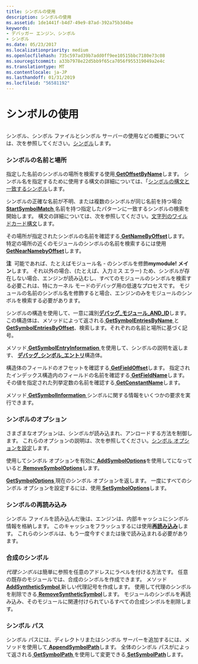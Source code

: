 ```yaml
---
title: シンボルの使用
description: シンボルの使用
ms.assetid: 1de1441f-b4d7-49e9-87ad-392a75b3d4be
keywords:
- デバッガー エンジン、シンボル
- シンボル
ms.date: 05/23/2017
ms.localizationpriority: medium
ms.openlocfilehash: 735c597ad39b7add0ff9ee10515bbc7180e73c08
ms.sourcegitcommit: a33b7978e22d5bb9f65ca7056f955319049a2e4c
ms.translationtype: MT
ms.contentlocale: ja-JP
ms.lasthandoff: 01/31/2019
ms.locfileid: "56581192"
---
```

# <a name="using-symbols"></a>シンボルの使用


## <span id="ddk_symbols_dbx"></span><span id="DDK_SYMBOLS_DBX"></span>


シンボル、シンボル ファイルとシンボル サーバーの使用などの概要については、次を参照してください。[シンボル](symbols.md)します。

### <a name="span-idsymbolnamesandlocationsspanspan-idsymbolnamesandlocationsspansymbol-names-and-locations"></a><span id="symbol_names_and_locations"></span><span id="SYMBOL_NAMES_AND_LOCATIONS"></span>シンボルの名前と場所

指定した名前のシンボルの場所を検索する使用[ **GetOffsetByName**](https://msdn.microsoft.com/library/windows/hardware/ff548035)します。 シンボル名を指定するために使用する構文の詳細については、「[シンボルの構文と一致するシンボル](symbol-syntax-and-symbol-matching.md)します。

シンボルの正確な名前が不明、または複数のシンボルが同じ名前を持つ場合[ **StartSymbolMatch** ](https://msdn.microsoft.com/library/windows/hardware/ff558815)名前を持つ指定したパターンに一致するシンボルの検索を開始します。 構文の詳細については、次を参照してください。[文字列のワイルドカード構文](string-wildcard-syntax.md)します。

その場所が指定されたシンボルの名前を確認する[ **GetNameByOffset**](https://msdn.microsoft.com/library/windows/hardware/ff547183)します。 特定の場所の近くのモジュールのシンボルの名前を検索するには使用[ **GetNearNamebyOffset**](https://msdn.microsoft.com/library/windows/hardware/ff547204)します。

**注**  可能であれば、たとえばモジュール名 - のシンボルを修飾**mymodule! メイン**します。 それ以外の場合、(たとえば、入力ミス エラー) ため、シンボルが存在しない場合、エンジンが読み込むし、すべてのモジュールのシンボルを検索する必要これは、特にカーネル モードのデバッグ用の低速なプロセスです。 モジュールの名前のシンボル名を修飾すると場合、エンジンのみをモジュールのシンボルを検索する必要があります。

 

シンボルの構造を使用して、一意に識別[**デバッグ\_モジュール\_AND\_ID**](https://msdn.microsoft.com/library/windows/hardware/ff541511)します。 この構造体は、メソッドによって返される[ **GetSymbolEntriesByName** ](https://msdn.microsoft.com/library/windows/hardware/ff548458)と[ **GetSymbolEntriesByOffset**](https://msdn.microsoft.com/library/windows/hardware/ff548476)、検索します。それぞれの名前と場所に基づく記号。

メソッド[ **GetSymbolEntryInformation** ](https://msdn.microsoft.com/library/windows/hardware/ff548484)を使用して、シンボルの説明を返します、 [**デバッグ\_シンボル\_エントリ**](https://msdn.microsoft.com/library/windows/hardware/ff541662)構造体。

構造体のフィールドのオフセットを確認する[ **GetFieldOffset**](https://msdn.microsoft.com/library/windows/hardware/ff546758)します。 指定されたインデックス構造内のフィールドの名前を確認する[ **GetFieldName**](https://msdn.microsoft.com/library/windows/hardware/ff546747)します。 その値を指定された列挙定数の名前を確認する[ **GetConstantName**](https://msdn.microsoft.com/library/windows/hardware/ff545702)します。

メソッド[ **GetSymbolInformation** ](https://msdn.microsoft.com/library/windows/hardware/ff548505)シンボルに関する情報をいくつかの要求を実行できます。

### <a name="span-idsymboloptionsspanspan-idsymboloptionsspansymbol-options"></a><span id="symbol_options"></span><span id="SYMBOL_OPTIONS"></span>シンボルのオプション

さまざまなオプションは、シンボルが読み込まれ、アンロードする方法を制御します。 これらのオプションの説明は、次を参照してください。[シンボル オプションを設定](symbol-options.md)します。

使用してシンボル オプションを有効に[ **AddSymbolOptions**](https://msdn.microsoft.com/library/windows/hardware/ff537930)を使用してになっていると[ **RemoveSymbolOptions**](https://msdn.microsoft.com/library/windows/hardware/ff554535)します。

[**GetSymbolOptions** ](https://msdn.microsoft.com/library/windows/hardware/ff549139)現在のシンボル オプションを返します。 一度にすべてのシンボル オプションを設定するには、使用[ **SetSymbolOptions**](https://msdn.microsoft.com/library/windows/hardware/ff556798)します。

### <a name="span-idreloadingsymbolsspanspan-idreloadingsymbolsspanreloading-symbols"></a><span id="reloading_symbols"></span><span id="RELOADING_SYMBOLS"></span>シンボルの再読み込み

シンボル ファイルを読み込んだ後は、エンジンは、内部キャッシュにシンボル情報を格納します。 このキャッシュをフラッシュするには使用[**再読み込み**](https://msdn.microsoft.com/library/windows/hardware/ff554379)します。 これらのシンボルは、もう一度今すぐまたは後で読み込まれる必要があります。

### <a name="span-idsyntheticsymbolsspanspan-idsyntheticsymbolsspan-synthetic-symbols"></a><span id="synthetic_symbols"></span><span id="SYNTHETIC_SYMBOLS"></span> 合成のシンボル

*代理シンボル*は簡単に参照を任意のアドレスにラベルを付ける方法です。 任意の既存のモジュールでは、合成のシンボルを作成できます。 メソッド[ **AddSyntheticSymbol** ](https://msdn.microsoft.com/library/windows/hardware/ff537943)新しい代理記号を作成します。 使用して代理のシンボルを削除できる[ **RemoveSyntheticSymbol**](https://msdn.microsoft.com/library/windows/hardware/ff554542)します。 モジュールのシンボルを再読み込み、そのモジュールに関連付けられているすべての合成シンボルを削除します。

### <a name="span-idsymbolpathspanspan-idsymbolpathspansymbol-path"></a><span id="symbol_path"></span><span id="SYMBOL_PATH"></span>シンボル パス

シンボル パスには、ディレクトリまたはシンボル サーバーを追加するには、メソッドを使用して[ **AppendSymbolPath**](https://msdn.microsoft.com/library/windows/hardware/ff538110)します。 全体のシンボル パスがによって返される[ **GetSymbolPath** ](https://msdn.microsoft.com/library/windows/hardware/ff549155)を使用して変更できる[ **SetSymbolPath**](https://msdn.microsoft.com/library/windows/hardware/ff556802)します。

 

 





